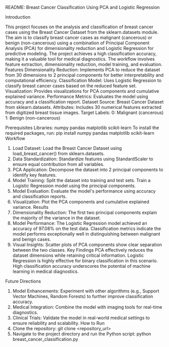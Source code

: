 README: Breast Cancer Classification Using PCA and Logistic Regression

Introduction

This project focuses on the analysis and classification of breast cancer cases using the Breast Cancer Dataset from the sklearn.datasets module. The aim is to classify breast cancer cases as malignant (cancerous) or benign (non-cancerous) using a combination of Principal Component Analysis (PCA) for dimensionality reduction and Logistic Regression for predictive modeling.
The project achieves a high classification accuracy, making it a valuable tool for medical diagnostics. The workflow involves feature extraction, dimensionality reduction, model training, and evaluation.
Features
Dimensionality Reduction: Implements PCA to reduce the dataset from 30 dimensions to 2 principal components for better interpretability and computational efficiency.
Classification Model: Uses Logistic Regression to classify breast cancer cases based on the reduced feature set.
Visualization: Provides visualizations for PCA components and cumulative explained variance.
Performance Metrics: Evaluates the model using accuracy and a classification report.
Dataset
Source: Breast Cancer Dataset from sklearn.datasets.
Attributes: Includes 30 numerical features extracted from digitized breast tissue images.
Target Labels:
0: Malignant (cancerous)
1: Benign (non-cancerous)

Prerequisites
Libraries:
numpy
pandas
matplotlib
scikit-learn
To install the required packages, run:
pip install numpy pandas matplotlib scikit-learn
Workflow
1. Load Dataset: Load the Breast Cancer Dataset using load_breast_cancer() from sklearn.datasets.
2. Data Standardization: Standardize features using StandardScaler to ensure equal contribution from all variables.
3. PCA Application: Decompose the dataset into 2 principal components to identify key features.
4. Model Training:
Split the dataset into training and test sets.
Train a Logistic Regression model using the principal components.
5. Model Evaluation:
Evaluate the model's performance using accuracy and classification reports.
6. Visualization:
Plot the PCA components and cumulative explained variance.
Results
1. Dimensionality Reduction:
The first two principal components explain the majority of the variance in the dataset.
2. Model Performance:
The Logistic Regression model achieved an accuracy of 97.08% on the test data.
Classification metrics indicate the model performs exceptionally well in distinguishing between malignant and benign cases.
3. Visual Insights:
Scatter plots of PCA components show clear separation between the two classes.
Key Findings
PCA effectively reduces the dataset dimensions while retaining critical information.
Logistic Regression is highly effective for binary classification in this scenario.
High classification accuracy underscores the potential of machine learning in medical diagnostics.


Future Directions
1. Model Enhancements: Experiment with other algorithms (e.g., Support Vector Machines, Random Forests) to further improve classification accuracy.
2. Medical Integration: Combine the model with imaging tools for real-time diagnostics.
3. Clinical Trials: Validate the model in real-world medical settings to ensure reliability and scalability.
How to Run
1. Clone the repository: git clone <repository_url>
2. Navigate to the project directory and run the Python script:
python breast_cancer_classification.py


